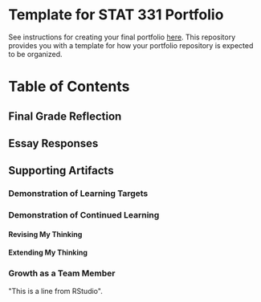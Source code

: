 # Template for STAT 331 Portfolio

See instructions for creating your final portfolio [here](https://docs.google.com/document/d/11iHZbvXWEjcpJpBQ_O5wpYlVkPfmcyQFgBFqKMlVjg4/edit?usp=sharing). This repository provides you with a template for how your portfolio repository is expected to be organized.

# Table of Contents

## Final Grade Reflection

## Essay Responses

## Supporting Artifacts

### Demonstration of Learning Targets

### Demonstration of Continued Learning

#### Revising My Thinking

#### Extending My Thinking

### Growth as a Team Member

"This is a line from RStudio".

```{r}

```
